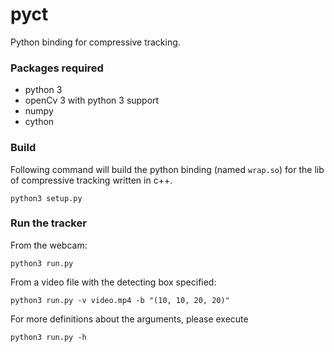 # pyct
Python binding for compressive tracking.

### Packages required
- python 3
- openCv 3 with python 3 support
- numpy
- cython

### Build
Following command will build the python binding (named `wrap.so`) for the lib of compressive tracking written in c++.
```
python3 setup.py
```
### Run the tracker

From the webcam:
```
python3 run.py
```

From a video file with the detecting box specified:
```
python3 run.py -v video.mp4 -b "(10, 10, 20, 20)" 
```

For more definitions about the arguments, please execute 
```
python3 run.py -h
```

